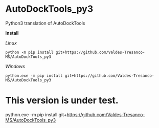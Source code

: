 # AutoDockTools_py3
Python3 translation of AutoDockTools

**Install**

*Linux*

`python -m pip install git+https://github.com/Valdes-Tresanco-MS/AutoDockTools_py3`

*Windows*

`python.exe -m pip install git+https://github.com/Valdes-Tresanco-MS/AutoDockTools_py3`

# This version is under test.
python.exe -m pip install git+https://github.com/Valdes-Tresanco-MS/AutoDockTools_py3